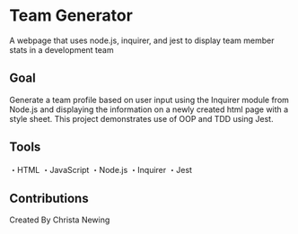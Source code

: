 # Team Generator

A webpage that uses node.js, inquirer, and jest to display team member stats in a development team

## Goal
Generate a team profile based on user input using the Inquirer module from Node.js and displaying the information on a newly created html page with a style sheet. This project demonstrates use of OOP and TDD using Jest.

## Tools
・HTML
・JavaScript
・Node.js
・Inquirer
・Jest

## Contributions
Created By Christa Newing
